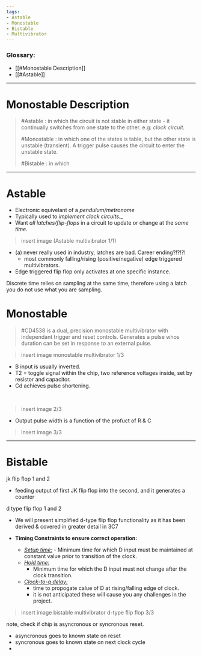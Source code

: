 ```yaml
---
tags: 
- Astable
- Monostable
- Bistable
- Multivibrator
---
```


### Glossary:
- [[#Monostable Description]]
- [[#Astable]]
---
# Monostable Description

> #Astable : in which the circuit is not stable in either state - it continually switches from one state to the other. e.g: _clock circuit._
>
> #Monostable : in which one of the states is table, but the other state is unstable (transient). A trigger pulse causes the circuit to enter the unstable state.
>
> #Bistable : in which

---

# Astable 

- Electronic equivelant of a _pendulum/metronome_
- Typically used to _implement clock circuits.__
- Want _all latches/flip-flops_ in a circuit to update or change at the _same time_.

>insert image (Astable multivibrator 1/1)

- (a) never really used in industry, latches are bad. Career ending?!?!?!
	- most commonly falling/rising (positive/negative) edge triggered multivibrators.
- Edge triggered flip flop only activates at one specific instance.

Discrete time relies on sampling at the same time, therefore using a latch you do not use what you are sampling. 

# Monostable

 > #CD4538 is a dual, precision monostable multivibrator with independant trigger and reset controls.
 > Generates a pulse whos duration can be set in response to an external pulse.
 
 > insert image monostable multivibrator 1/3
 
- B input is usually inverted.
- T2 = toggle signal within the chip, two reference voltages inside, set by resistor and capacitor.
- Cd achieves pulse shortening.

&nbsp;

> insert image 2/3

- Output pulse width is a function of the profuct of R & C
> insert image 3/3




---

# Bistable

jk flip flop 1 and 2

- feeding output of first JK flip flop into the second, and it generates a counter

d type flip flop 1 and 2

- We will present simplified d-type flip flop functionality as it has been derived & covered in greater detail in 3C7


 - __Timing Constraints to ensure correct operation:__
	 - <u> _Setup time:_</u>
			 - Minimum time for which D input must be maintained at constant value prior to transition of the clock.
	- <u>_Hold time:_</u>
		- Minimum time for which the D input must not change after the clock transition.
	- <u>_Clock-to-q delay:_</u>
		- time to propogate calue of D at rising/falling edge of clock.
		- it is not anticipated these will cause you any challenges in the project.




> insert image bistable multivibrator d-type flip flop 3/3




note, check if chip is asyncronous or syncronous reset.
- asyncronous goes to known state on reset
- syncronous goes to known state on next clock cycle
- 